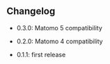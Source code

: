 ## Changelog

- 0.3.0: Matomo 5 compatibility

- 0.2.0: Matomo 4 compatibility

- 0.1.1: first release
